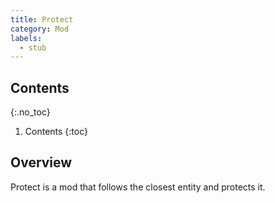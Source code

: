 ```yaml
---
title: Protect
category: Mod
labels:
  - stub
---
```

## Contents
{:.no_toc}
1. Contents
{:toc}

## Overview
Protect is a mod that follows the closest entity and protects it.
